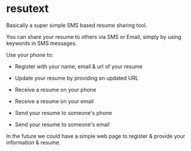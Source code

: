 resutext
========

Basically a super simple SMS based resume sharing tool.

You can share your resume to others via SMS or Email, simply by using keywords in SMS messages.

Use your phone to:

- Register with your name, email & url of your resume
- Update your resume by providing an updated URL

- Receive a resume on your phone
- Receive a resume on your email
- Send your resume to someone's phone
- Send your resume to someone's email

In the future we could have a simple web page to register & provide your information & resume.
